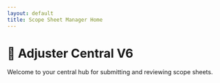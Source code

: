 ```yaml
---
layout: default
title: Scope Sheet Manager Home
---
```

<body>
  <h1>📝 Adjuster Central V6</h1>
  <p>Welcome to your central hub for submitting and reviewing scope sheets.</p>
</body>
